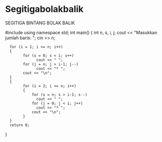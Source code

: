 # Segitigabolakbalik
SEGITIGA BINTANG BOLAK BALIK 

#include<iostream>
using namespace std;
int main()
{
      int n, s, i, j;
      cout << "Masukkan jumlah baris: ";
      cin >> n;

      for (i = 1; i <= n; i++)
      {
            for (s = 0; s < i; s++)
                  cout << " ";
            for (j = n; j > i-1; j--)
                  cout << "* ";
            cout << "\n";
      }
      {
            for (i = 2; i <= n; i++)
            {
                for (s = n; s > i-1; s--)
                  cout << " ";
                for (j = 0; j < i; j++)
                  cout << "* ";
                cout << "\n";
            }
      }
      return 0;
}
